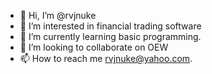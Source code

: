 - 👋 Hi, I’m @rvjnuke
- 👀 I’m interested in financial trading software
- 🌱 I’m currently learning basic programming.
- 💞️ I’m looking to collaborate on OEW
- 📫 How to reach me rvjnuke@yahoo.com.

<!---
rvjnuke/rvjnuke is a ✨ special ✨ repository because its `README.md` (this file) appears on your GitHub profile.
You can click the Preview link to take a look at your changes.
--->
